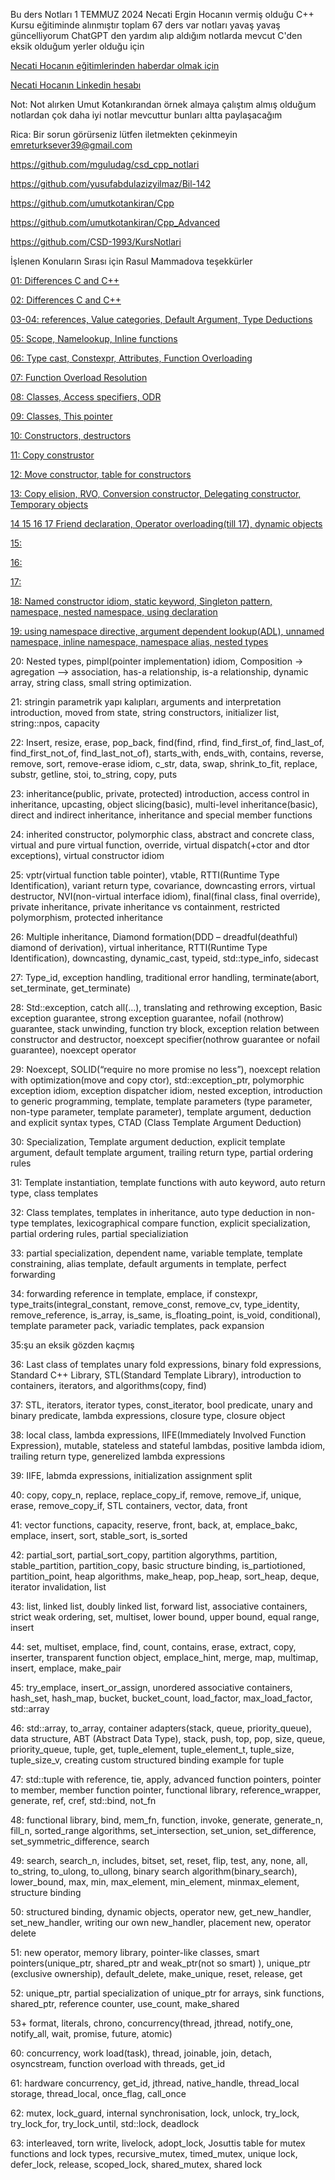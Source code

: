Bu ders Notları 1 TEMMUZ 2024 Necati Ergin Hocanın vermiş olduğu C++ Kursu eğitiminde alınmıştır toplam 67 ders var 
notları yavaş yavaş güncelliyorum ChatGPT den yardım alıp aldığım notlarda mevcut C'den eksik olduğum yerler olduğu için

[Necati Hocanın eğitimlerinden haberdar olmak için](https://plepa.com/)

[Necati Hocanın Linkedin hesabı](https://www.linkedin.com/in/necatiergn/)

Not: Not alırken Umut Kotankırandan örnek almaya çalıştım almış olduğum notlardan çok daha iyi notlar mevcuttur bunları altta paylaşacağım

Rica: Bir sorun görürseniz lütfen iletmekten çekinmeyin emreturksever39@gmail.com

https://github.com/mguludag/csd_cpp_notlari

https://github.com/yusufabdulazizyilmaz/Bil-142

https://github.com/umutkotankiran/Cpp

https://github.com/umutkotankiran/Cpp_Advanced

https://github.com/CSD-1993/KursNotlari

İşlenen Konuların Sırası için Rasul Mammadova teşekkürler

[01:
Differences C and C++](https://github.com/kasimir039/NecatiErginDersNotlari/tree/master/01_01_07_2024)

[02: 
Differences C and C++](https://github.com/kasimir039/NecatiErginDersNotlari/tree/master/02_03_07_2024)

[03-04:
references, Value categories, Default Argument, Type Deductions](https://github.com/kasimir039/NecatiErginDersNotlari/tree/master/03_08_07_2024)

[05:
Scope, Namelookup, Inline functions](https://github.com/kasimir039/NecatiErginDersNotlari/tree/master/05_14_07_2024)

[06:
Type cast, Constexpr, Attributes, Function Overloading](https://github.com/kasimir039/NecatiErginDersNotlari/tree/master/06_17_07_2024)

[07:
Function Overload Resolution](https://github.com/kasimir039/NecatiErginDersNotlari/tree/master/08_24_07_2024)

[08:
Classes, Access specifiers, ODR](https://github.com/kasimir039/NecatiErginDersNotlari/tree/master/08_24_07_2024)

[09:
Classes, This pointer](https://github.com/kasimir039/NecatiErginDersNotlari/tree/master/09_29_07_2024)

[10:
Constructors, destructors](https://github.com/kasimir039/NecatiErginDersNotlari/tree/master/10_31_07_2024)

[11:
Copy construstor](https://github.com/kasimir039/NecatiErginDersNotlari/tree/master/11_06_08_2024)

[12: 
Move constructor, table for constructors](https://github.com/kasimir039/NecatiErginDersNotlari/tree/master/12_07_08_2024)

[13:
Copy elision, RVO, Conversion constructor, Delegating constructor, Temporary objects](https://github.com/kasimir039/NecatiErginDersNotlari/tree/master/13_12_08_2024)

[14 15 16 17
Friend declaration, Operator overloading(till 17), dynamic objects](https://github.com/kasimir039/NecatiErginDersNotlari/tree/master/14_14_08_2024)

[15:](https://github.com/kasimir039/NecatiErginDersNotlari/tree/master/15_19_08_2024)

[16:](https://github.com/kasimir039/NecatiErginDersNotlari/tree/master/16_21_08_2024)

[17:](https://github.com/kasimir039/NecatiErginDersNotlari/tree/master/17_26_08_2024)

[18:
Named constructor idiom, static keyword, Singleton pattern, namespace, nested namespace, using declaration](https://github.com/kasimir039/NecatiErginDersNotlari/tree/master/18_28_08_2024)

[19:
using namespace directive, argument dependent lookup(ADL), unnamed namespace, inline namespace, namespace alias, nested types](https://github.com/kasimir039/NecatiErginDersNotlari/tree/master/19_02_09_2024)

20:
Nested types, pimpl(pointer implementation) idiom, 
Composition -> agregation –> association, has-a relationship, is-a relationship, dynamic array, string class, small string optimization.

21:
stringin parametrik yapı kalıpları, arguments and interpretation introduction, moved from state, string constructors, initializer list, string::npos, capacity

22:
Insert,  resize, erase, pop_back, find(find, rfind, find_first_of, find_last_of, find_first_not_of,  find_last_not_of), starts_with, ends_with, contains, reverse, remove, sort, remove-erase idiom, c_str,  data, swap, shrink_to_fit, replace, substr, getline, stoi, to_string, copy, puts

23:
inheritance(public, private, protected) introduction, access control in inheritance, upcasting, object slicing(basic), multi-level inheritance(basic), direct and indirect inheritance, inheritance and special member functions

24: 
inherited constructor, polymorphic class, abstract and concrete class, virtual and pure virtual function, override, virtual dispatch(+ctor and dtor exceptions), virtual constructor idiom

25: 
vptr(virtual function table pointer), vtable, RTTI(Runtime Type Identification), variant return type, covariance, downcasting errors, virtual destructor, NVI(non-virtual interface idiom), final(final class, final override), private inheritance, private inheritance vs containment, restricted polymorphism, protected inheritance

26:
Multiple inheritance, Diamond formation(DDD – dreadful(deathful) diamond of derivation), virtual inheritance, RTTI(Runtime Type Identification), downcasting, dynamic_cast, typeid, std::type_info, sidecast

27:
Type_id,  exception handling, traditional error handling, terminate(abort, set_terminate, get_terminate)

28:
Std::exception, catch all(…), translating and rethrowing exception, Basic exception guarantee, strong exception guarantee, nofail (nothrow) guarantee, stack unwinding, function try block, exception relation between constructor and destructor, noexcept specifier(nothrow guarantee or nofail guarantee), noexcept operator 

29:
Noexcept, SOLID(“require no more promise no less”), noexcept relation with optimization(move and copy ctor), std::exception_ptr, polymorphic exception idiom, exception dispatcher idiom, nested exception, introduction to generic programming,  template, template parameters (type parameter, non-type parameter, template parameter), template argument, deduction and explicit syntax types, CTAD (Class Template Argument Deduction)

30:
Specialization, Template argument deduction, explicit template argument, default template argument, trailing return type, partial ordering rules

31:
Template instantiation, template functions with auto keyword, auto return type,  class templates

32: 
Class templates, templates in inheritance, auto type deduction in non-type templates, lexicographical compare function, explicit specialization, partial ordering rules, partial specializiation

33:
partial specialization, dependent name, variable template, template constraining, alias template, default arguments in template, perfect forwarding

34:
forwarding reference in template, emplace, if constexpr, type_traits(integral_constant, remove_const, remove_cv, type_identity, remove_reference,  is_array, is_same, is_floating_point, is_void, conditional), template parameter pack, variadic templates, pack expansion

35:şu an eksik gözden kaçmış

36: Last class of templates
unary fold expressions, binary fold expressions, Standard C++ Library, STL(Standard Template Library), introduction to containers, iterators, and algorithms(copy, find)

37: 
STL, iterators, iterator types, const_iterator, bool predicate, unary and binary predicate, lambda expressions, closure type, closure object

38:
local class, lambda expressions, IIFE(Immediately Involved Function Expression), mutable, stateless and stateful lambdas, positive lambda idiom, trailing return type, generelized lambda expressions

39: 
IIFE, labmda expressions, initialization assignment split

40:
copy, copy_n, replace, replace_copy_if, remove, remove_if, unique, erase, remove_copy_if, STL containers, vector, data, front

41:
vector functions, capacity, reserve, front, back, at, emplace_bakc, emplace, insert, sort, stable_sort, is_sorted 

42:
partial_sort, partial_sort_copy, partition algorythms, partition, stable_partition, partition_copy, basic structure binding, is_partiotioned, partition_point, heap algorithms, make_heap, pop_heap, sort_heap, deque, iterator invalidation, list

43:
list, linked list, doubly linked list, forward list, associative containers, strict weak ordering, set, multiset, lower bound, upper bound, equal range, insert

44:
set, multiset, emplace, find, count, contains, erase, extract, copy, inserter, transparent function object, emplace_hint, merge, map, multimap, insert, emplace, make_pair

45:
try_emplace, insert_or_assign,  unordered associative containers, hash_set, hash_map,  bucket, bucket_count, load_factor, max_load_factor, std::array

46:
std::array, to_array, container adapters(stack, queue, priority_queue), data structure, ABT (Abstract Data Type), stack, push, top, pop, size, queue, priority_queue, tuple, get, tuple_element, tuple_element_t, tuple_size, tuple_size_v, creating custom structured binding example for tuple

47:
std::tuple with reference, tie, apply, advanced function pointers, pointer to member, member function pointer, functional library, reference_wrapper, generate, ref, cref, std::bind, not_fn

48:
functional library, bind, mem_fn, function, invoke, generate, generate_n, fill_n, sorted_range algorithms, set_intersection, set_union, set_difference, set_symmetric_difference, search

49:
search, search_n, includes, bitset, set, reset, flip, test, any, none, all, to_string, to_ulong, to_ullong, binary search algorithm(binary_search), lower_bound, max, min, max_element, min_element, minmax_element, structure binding

50:
structured binding, dynamic objects, operator new, get_new_handler, set_new_handler, writing our own new_handler, placement new, operator delete

51:
new operator, memory library, pointer-like classes, smart pointers(unique_ptr, shared_ptr and weak_ptr(not so smart) ), unique_ptr (exclusive ownership), default_delete, make_unique, reset, release, get

52:
unique_ptr, partial specialization of unique_ptr for arrays, sink functions, shared_ptr, reference counter, use_count, make_shared

53+  format, literals, chrono, concurrency(thread, jthread, notify_one, notify_all, wait, promise, future, atomic) 

60:
concurrency,  work load(task), thread, joinable, join, detach, osyncstream, function overload with threads, get_id

61:
hardware concurrency, get_id, jthread, native_handle, thread_local storage, thread_local, once_flag, call_once

62:
mutex, lock_guard, internal synchronisation, lock, unlock, try_lock, try_lock_for, try_lock_until, std::lock, deadlock

63:
interleaved, torn write, livelock, adopt_lock, Josuttis table for mutex functions and lock types, recursive_mutex, timed_mutex,  unique lock, defer_lock, release, scoped_lock, shared_mutex, shared lock
